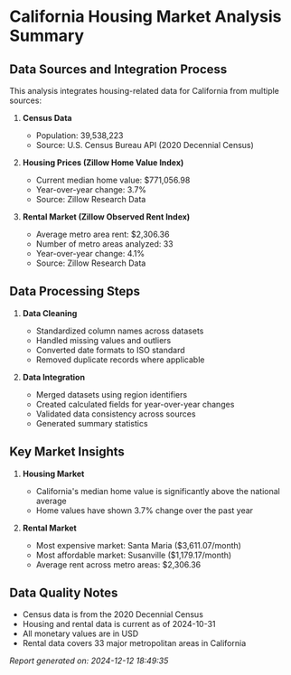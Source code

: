 # California Housing Market Analysis Summary

## Data Sources and Integration Process

This analysis integrates housing-related data for California from multiple sources:

1. **Census Data**
   - Population: 39,538,223
   - Source: U.S. Census Bureau API (2020 Decennial Census)

2. **Housing Prices (Zillow Home Value Index)**
   - Current median home value: $771,056.98
   - Year-over-year change: 3.7%
   - Source: Zillow Research Data

3. **Rental Market (Zillow Observed Rent Index)**
   - Average metro area rent: $2,306.36
   - Number of metro areas analyzed: 33
   - Year-over-year change: 4.1%
   - Source: Zillow Research Data

## Data Processing Steps

1. **Data Cleaning**
   - Standardized column names across datasets
   - Handled missing values and outliers
   - Converted date formats to ISO standard
   - Removed duplicate records where applicable

2. **Data Integration**
   - Merged datasets using region identifiers
   - Created calculated fields for year-over-year changes
   - Validated data consistency across sources
   - Generated summary statistics

## Key Market Insights

1. **Housing Market**
   - California's median home value is significantly above the national average
   - Home values have shown 3.7% change over the past year

2. **Rental Market**
   - Most expensive market: Santa Maria ($3,611.07/month)
   - Most affordable market: Susanville ($1,179.17/month)
   - Average rent across metro areas: $2,306.36

## Data Quality Notes
- Census data is from the 2020 Decennial Census
- Housing and rental data is current as of 2024-10-31
- All monetary values are in USD
- Rental data covers 33 major metropolitan areas in California

_Report generated on: 2024-12-12 18:49:35_
